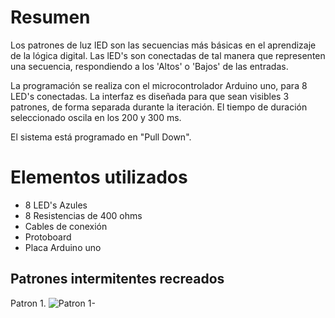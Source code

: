 
# Resumen

Los patrones de luz lED son las secuencias más básicas en el aprendizaje de la lógica digital. Las lED's son conectadas de tal manera que representen una secuencia, respondiendo a los 'Altos' o 'Bajos' de las entradas.

La programación se realiza con el microcontrolador Arduino uno, para 8 LED's conectadas. La interfaz es diseñada para que sean visibles 3 patrones, de forma separada durante la iteración. El tiempo de duración seleccionado oscila en los 200 y 300 ms.

El sistema está programado en "Pull Down".

# Elementos utilizados 

* 8 LED's Azules
* 8 Resistencias de 400 ohms
* Cables de conexión
* Protoboard
* Placa Arduino uno

## Patrones intermitentes recreados

Patron 1. 
![Patron 1-](https://user-images.githubusercontent.com/28090029/160057554-b6415fbf-083f-4faf-a989-db0c5b35141f.png)

